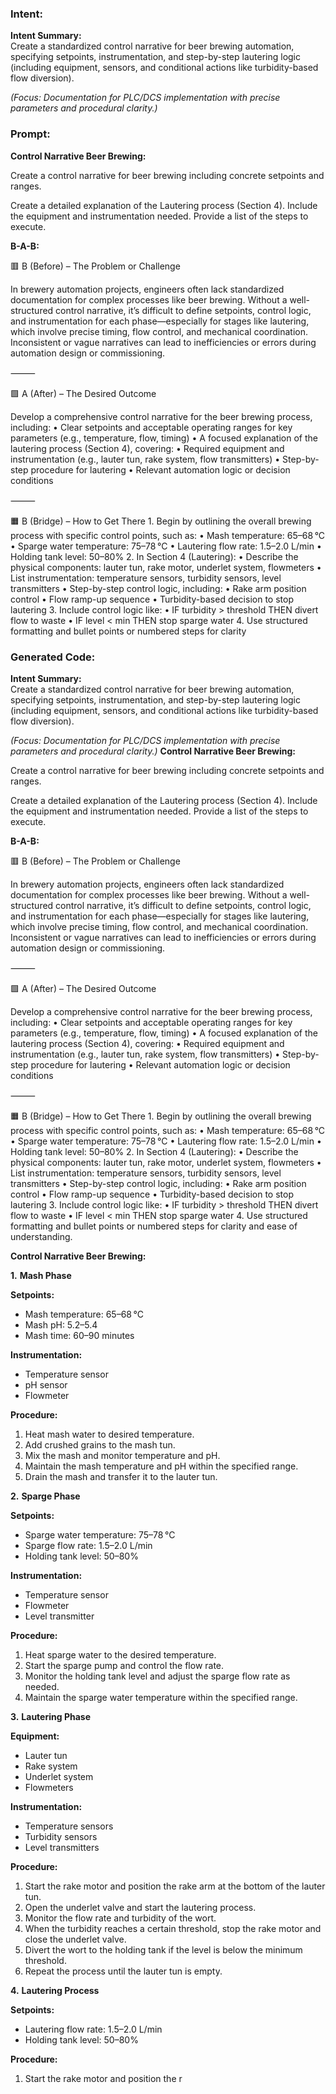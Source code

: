 ### Intent:
**Intent Summary:**  
Create a standardized control narrative for beer brewing automation, specifying setpoints, instrumentation, and step-by-step lautering logic (including equipment, sensors, and conditional actions like turbidity-based flow diversion).  

*(Focus: Documentation for PLC/DCS implementation with precise parameters and procedural clarity.)*

### Prompt:
**Control Narrative Beer Brewing:**

Create a control narrative for beer brewing including concrete setpoints and ranges.

Create a detailed explanation of the Lautering process (Section 4). Include the equipment and instrumentation needed. Provide a list of the steps to execute.

**B-A-B:**

🟥 B (Before) – The Problem or Challenge

In brewery automation projects, engineers often lack standardized documentation for complex processes like beer brewing. Without a well-structured control narrative, it’s difficult to define setpoints, control logic, and instrumentation for each phase—especially for stages like lautering, which involve precise timing, flow control, and mechanical coordination. Inconsistent or vague narratives can lead to inefficiencies or errors during automation design or commissioning.

⸻

🟩 A (After) – The Desired Outcome

Develop a comprehensive control narrative for the beer brewing process, including:
	•	Clear setpoints and acceptable operating ranges for key parameters (e.g., temperature, flow, timing)
	•	A focused explanation of the lautering process (Section 4), covering:
	•	Required equipment and instrumentation (e.g., lauter tun, rake system, flow transmitters)
	•	Step-by-step procedure for lautering
	•	Relevant automation logic or decision conditions

⸻

🟧 B (Bridge) – How to Get There
	1.	Begin by outlining the overall brewing process with specific control points, such as:
	•	Mash temperature: 65–68 °C
	•	Sparge water temperature: 75–78 °C
	•	Lautering flow rate: 1.5–2.0 L/min
	•	Holding tank level: 50–80%
	2.	In Section 4 (Lautering):
	•	Describe the physical components: lauter tun, rake motor, underlet system, flowmeters
	•	List instrumentation: temperature sensors, turbidity sensors, level transmitters
	•	Step-by-step control logic, including:
	•	Rake arm position control
	•	Flow ramp-up sequence
	•	Turbidity-based decision to stop lautering
	3.	Include control logic like:
	•	IF turbidity > threshold THEN divert flow to waste
	•	IF level < min THEN stop sparge water
	4.	Use structured formatting and bullet points or numbered steps for clarity

### Generated Code:
**Intent Summary:**  
Create a standardized control narrative for beer brewing automation, specifying setpoints, instrumentation, and step-by-step lautering logic (including equipment, sensors, and conditional actions like turbidity-based flow diversion).  

*(Focus: Documentation for PLC/DCS implementation with precise parameters and procedural clarity.)*
**Control Narrative Beer Brewing:**

Create a control narrative for beer brewing including concrete setpoints and ranges.

Create a detailed explanation of the Lautering process (Section 4). Include the equipment and instrumentation needed. Provide a list of the steps to execute.

**B-A-B:**

🟥 B (Before) – The Problem or Challenge

In brewery automation projects, engineers often lack standardized documentation for complex processes like beer brewing. Without a well-structured control narrative, it’s difficult to define setpoints, control logic, and instrumentation for each phase—especially for stages like lautering, which involve precise timing, flow control, and mechanical coordination. Inconsistent or vague narratives can lead to inefficiencies or errors during automation design or commissioning.

⸻

🟩 A (After) – The Desired Outcome

Develop a comprehensive control narrative for the beer brewing process, including:
	•	Clear setpoints and acceptable operating ranges for key parameters (e.g., temperature, flow, timing)
	•	A focused explanation of the lautering process (Section 4), covering:
	•	Required equipment and instrumentation (e.g., lauter tun, rake system, flow transmitters)
	•	Step-by-step procedure for lautering
	•	Relevant automation logic or decision conditions

⸻

🟧 B (Bridge) – How to Get There
	1.	Begin by outlining the overall brewing process with specific control points, such as:
	•	Mash temperature: 65–68 °C
	•	Sparge water temperature: 75–78 °C
	•	Lautering flow rate: 1.5–2.0 L/min
	•	Holding tank level: 50–80%
	2.	In Section 4 (Lautering):
	•	Describe the physical components: lauter tun, rake motor, underlet system, flowmeters
	•	List instrumentation: temperature sensors, turbidity sensors, level transmitters
	•	Step-by-step control logic, including:
	•	Rake arm position control
	•	Flow ramp-up sequence
	•	Turbidity-based decision to stop lautering
	3.	Include control logic like:
	•	IF turbidity > threshold THEN divert flow to waste
	•	IF level < min THEN stop sparge water
	4.	Use structured formatting and bullet points or numbered steps for clarity and ease of understanding.

**Control Narrative Beer Brewing:**

**1.** **Mash Phase**

**Setpoints:**
- Mash temperature: 65–68 °C
- Mash pH: 5.2–5.4
- Mash time: 60–90 minutes

**Instrumentation:**
- Temperature sensor
- pH sensor
- Flowmeter

**Procedure:**
1. Heat mash water to desired temperature.
2. Add crushed grains to the mash tun.
3. Mix the mash and monitor temperature and pH.
4. Maintain the mash temperature and pH within the specified range.
5. Drain the mash and transfer it to the lauter tun.

**2.** **Sparge Phase**

**Setpoints:**
- Sparge water temperature: 75–78 °C
- Sparge flow rate: 1.5–2.0 L/min
- Holding tank level: 50–80%

**Instrumentation:**
- Temperature sensor
- Flowmeter
- Level transmitter

**Procedure:**
1. Heat sparge water to the desired temperature.
2. Start the sparge pump and control the flow rate.
3. Monitor the holding tank level and adjust the sparge flow rate as needed.
4. Maintain the sparge water temperature within the specified range.

**3.** **Lautering Phase**

**Equipment:**
- Lauter tun
- Rake system
- Underlet system
- Flowmeters

**Instrumentation:**
- Temperature sensors
- Turbidity sensors
- Level transmitters

**Procedure:**
1. Start the rake motor and position the rake arm at the bottom of the lauter tun.
2. Open the underlet valve and start the lautering process.
3. Monitor the flow rate and turbidity of the wort.
4. When the turbidity reaches a certain threshold, stop the rake motor and close the underlet valve.
5. Divert the wort to the holding tank if the level is below the minimum threshold.
6. Repeat the process until the lauter tun is empty.

**4.** **Lautering Process**

**Setpoints:**
- Lautering flow rate: 1.5–2.0 L/min
- Holding tank level: 50–80%

**Procedure:**
1. Start the rake motor and position the r
